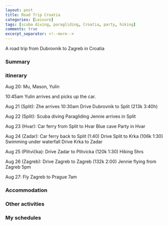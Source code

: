 ```yaml
---
layout: post
title: Road Trip Croatia
categories: [Leisure]
tags: [scuba diving, paragliding, Croatia, party, hiking]
comments: true
excerpt_separator: <!--more-->
---
```


A road trip from Dubrovnik to Zagreb in Croatia

<!--more-->

### Summary


### itinerary

Aug 20: Mu, Mason, Yulin

10:45am Yulin arrives and picks up the car. 

Aug 21 (Split): 
Zhe arrives 10:30am
Drive Dubrovnik to Split (213k 3:40h)

Aug 22 (Split): 
Scuba diving
Paragliding
Jennie arrives in Split

Aug 23 (Hvar): 
Car ferry from Split to Hvar
Blue cave
Party in Hvar

Aug 24 (Zadar):
Car ferry back to Split (1:40)
Drive Split to Krka (106k 1:30)
Swimming under waterfall
Drive Krka to Zadar

Aug 25 (Plitvička):
Drive Zadar to Plitvicka (120k 1:30)
Hiking 5hrs

Aug 26 (Zagreb): 
Drive Zagreb to Zagreb (132k 2:00)
Jennie flying from Zagreb 5pm

Aug 27: 
Fly Zagreb to Prague 7am 

### Accommodation



### Other activities


### My schedules

